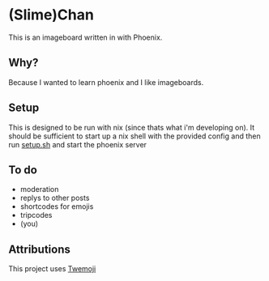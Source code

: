 # (Slime)Chan

This is an imageboard written in with Phoenix.

## Why?

Because I wanted to learn phoenix and I like imageboards.

## Setup

This is designed to be run with nix (since thats what i'm developing on). It should be sufficient to start up a nix shell with the provided config and then run [setup.sh](/setup.sh) and start the phoenix server

## To do

- moderation
- replys to other posts
- shortcodes for emojis
- tripcodes
- (you)

## Attributions

This project uses [Twemoji](https://twemoji.twitter.com/)
